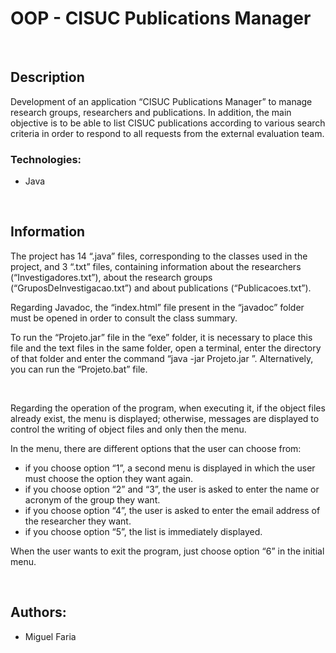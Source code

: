 # OOP - CISUC Publications Manager

<br>

## Description
Development of an application “CISUC Publications Manager” to manage research groups, researchers and publications. In addition, the main objective is to be able to list CISUC publications according to various search criteria in order to respond to all requests from the external evaluation team.

### Technologies:
- Java

<br>

## Information
The project has 14 “.java” files, corresponding to the classes used in the project, and 3 “.txt” files, containing information about the researchers (“Investigadores.txt”), about the research groups (“GruposDeInvestigacao.txt”) and about publications (“Publicacoes.txt”).

Regarding Javadoc, the “index.html” file present in the “javadoc” folder must be opened in order to consult the class summary.

To run the “Projeto.jar” file in the “exe” folder, it is necessary to place this file and the text files in the same folder, open a terminal, enter the directory of that folder and enter the command “java -jar Projeto.jar ”. Alternatively, you can run the “Projeto.bat” file.

<br>

Regarding the operation of the program, when executing it, if the object files already exist, the menu is displayed; otherwise, messages are displayed to control the writing of object files and only then the menu.

In the menu, there are different options that the user can choose from:
- if you choose option “1”, a second menu is displayed in which the user must choose the option they want again.
- if you choose option “2” and “3”, the user is asked to enter the name or acronym of the group they want.
- if you choose option “4”, the user is asked to enter the email address of the researcher they want.
- if you choose option “5”, the list is immediately displayed.

When the user wants to exit the program, just choose option “6” in the initial menu.

<br>

## Authors: 
- Miguel Faria